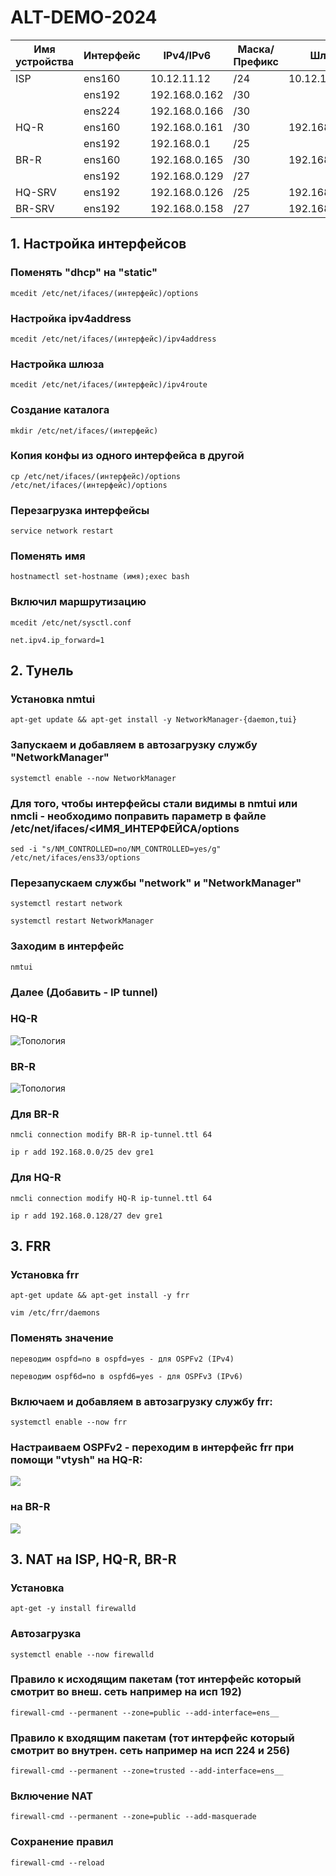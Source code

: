 # ALT-DEMO-2024
|Имя устройства  |Интерфейс           |IPv4/IPv6       |Маска/Префикс   |Шлюз                  |                       
|  ------------- | -------------      | -------------  |  ------------- |  -------------       |                    
|ISP             |ens160              |10.12.11.12     |/24             |10.12.11.254          |      
|                |ens192              |192.168.0.162   |/30             |                      |
|                |ens224              |192.168.0.166   |/30             |                      |
|HQ-R            |ens160              |192.168.0.161   |/30             |192.168.0.162         |                                   
|                |ens192              |192.168.0.1     |/25             |                      |
|BR-R            |ens160              |192.168.0.165   |/30             |192.168.0.166         |                                  
|                |ens192              |192.168.0.129   |/27             |                      |
|HQ-SRV          |ens192              |192.168.0.126   |/25             |192.168.0.1           |                                   
|BR-SRV          |ens192              |192.168.0.158   |/27             |192.168.0.129         |   

## 1. Настройка интерфейсов
### Поменять "dhcp" на "static"
```
mcedit /etc/net/ifaces/(интерфейс)/options
```
### Настройка ipv4address
```
mcedit /etc/net/ifaces/(интерфейс)/ipv4address
```
### Настройка шлюза
```
mcedit /etc/net/ifaces/(интерфейс)/ipv4route
```
### Создание каталога
```
mkdir /etc/net/ifaces/(интерфейс)
```
### Копия конфы из одного интерфейса в другой
```
cp /etc/net/ifaces/(интерфейс)/options /etc/net/ifaces/(интерфейс)/options
```
### Перезагрузка интерфейсы
```
service network restart
```
### Поменять имя
```
hostnamectl set-hostname (имя);exec bash
```
### Включил маршрутизацию
```
mcedit /etc/net/sysctl.conf
```
```
net.ipv4.ip_forward=1
```
## 2. Тунель
### Установка nmtui
```
apt-get update && apt-get install -y NetworkManager-{daemon,tui}
```
### Запускаем и добавляем в автозагрузку службу "NetworkManager"
```
systemctl enable --now NetworkManager
```
### Для того, чтобы интерфейсы стали видимы в nmtui или nmcli - необходимо поправить параметр в файле /etc/net/ifaces/<ИМЯ_ИНТЕРФЕЙСА/options
```
sed -i "s/NM_CONTROLLED=no/NM_CONTROLLED=yes/g" /etc/net/ifaces/ens33/options
```
### Перезапускаем службы "network" и "NetworkManager"
```
systemctl restart network
```
```
systemctl restart NetworkManager
```
### Заходим в интерфейс
```
nmtui
```
### Далее (Добавить - IP tunnel)
### HQ-R
![Топология](https://github.com/Barmenkov/demo2024/blob/main/%D0%91%D0%B5%D0%B7%D1%8B%D0%BC%D1%8F%D0%BD%D0%BD%D1%8B%D0%B9.png)
### BR-R
![Топология](https://github.com/Barmenkov/demo2024/blob/main/%D0%91%D0%B5%D0%B7%D1%8B%D0%BC%D1%8F%D0%BD%D0%BD%D1%8B%D0%B92.png)
### Для BR-R
```
nmcli connection modify BR-R ip-tunnel.ttl 64
```
```
ip r add 192.168.0.0/25 dev gre1
```
### Для HQ-R
```
nmcli connection modify HQ-R ip-tunnel.ttl 64
```
```
ip r add 192.168.0.128/27 dev gre1
```
## 3. FRR
### Установка frr
```
apt-get update && apt-get install -y frr
```
```
vim /etc/frr/daemons
```
### Поменять значение
```
переводим ospfd=no в ospfd=yes - для OSPFv2 (IPv4)
```
```
переводим ospf6d=no в ospfd6=yes - для OSPFv3 (IPv6)
```
### Включаем и добавляем в автозагрузку службу frr:
```
systemctl enable --now frr
```
### Настраиваем OSPFv2 - переходим в интерфейс frr при помощи "vtysh" на HQ-R:
![](https://github.com/Barmenkov/ALT-DEMO-2024/blob/main/%D0%A1%D0%BD%D0%B8%D0%BC%D0%BE%D0%BA.PNG)
### на BR-R
![](https://github.com/Barmenkov/ALT-DEMO-2024/blob/main/2.PNG)
###
## 3. NAT на ISP, HQ-R, BR-R
### Установка
```
apt-get -y install firewalld
```
### Автозагрузка
```
systemctl enable --now firewalld
```
### Правило к исходящим пакетам (тот интерфейс который смотрит во внеш. сеть например на исп 192)
```
firewall-cmd --permanent --zone=public --add-interface=ens__
```
### Правило к входящим пакетам (тот интерфейс который смотрит во внутрен. сеть например на исп 224 и 256)
```
firewall-cmd --permanent --zone=trusted --add-interface=ens__
```
### Включение NAT
```
firewall-cmd --permanent --zone=public --add-masquerade
```
### Cохранение правил
```
firewall-cmd --reload
```
